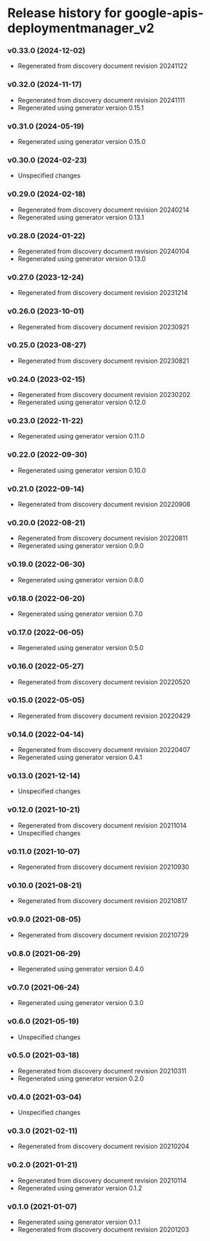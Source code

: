# Release history for google-apis-deploymentmanager_v2

### v0.33.0 (2024-12-02)

* Regenerated from discovery document revision 20241122

### v0.32.0 (2024-11-17)

* Regenerated from discovery document revision 20241111
* Regenerated using generator version 0.15.1

### v0.31.0 (2024-05-19)

* Regenerated using generator version 0.15.0

### v0.30.0 (2024-02-23)

* Unspecified changes

### v0.29.0 (2024-02-18)

* Regenerated from discovery document revision 20240214
* Regenerated using generator version 0.13.1

### v0.28.0 (2024-01-22)

* Regenerated from discovery document revision 20240104
* Regenerated using generator version 0.13.0

### v0.27.0 (2023-12-24)

* Regenerated from discovery document revision 20231214

### v0.26.0 (2023-10-01)

* Regenerated from discovery document revision 20230921

### v0.25.0 (2023-08-27)

* Regenerated from discovery document revision 20230821

### v0.24.0 (2023-02-15)

* Regenerated from discovery document revision 20230202
* Regenerated using generator version 0.12.0

### v0.23.0 (2022-11-22)

* Regenerated using generator version 0.11.0

### v0.22.0 (2022-09-30)

* Regenerated using generator version 0.10.0

### v0.21.0 (2022-09-14)

* Regenerated from discovery document revision 20220908

### v0.20.0 (2022-08-21)

* Regenerated from discovery document revision 20220811
* Regenerated using generator version 0.9.0

### v0.19.0 (2022-06-30)

* Regenerated using generator version 0.8.0

### v0.18.0 (2022-06-20)

* Regenerated using generator version 0.7.0

### v0.17.0 (2022-06-05)

* Regenerated using generator version 0.5.0

### v0.16.0 (2022-05-27)

* Regenerated from discovery document revision 20220520

### v0.15.0 (2022-05-05)

* Regenerated from discovery document revision 20220429

### v0.14.0 (2022-04-14)

* Regenerated from discovery document revision 20220407
* Regenerated using generator version 0.4.1

### v0.13.0 (2021-12-14)

* Unspecified changes

### v0.12.0 (2021-10-21)

* Regenerated from discovery document revision 20211014
* Unspecified changes

### v0.11.0 (2021-10-07)

* Regenerated from discovery document revision 20210930

### v0.10.0 (2021-08-21)

* Regenerated from discovery document revision 20210817

### v0.9.0 (2021-08-05)

* Regenerated from discovery document revision 20210729

### v0.8.0 (2021-06-29)

* Regenerated using generator version 0.4.0

### v0.7.0 (2021-06-24)

* Regenerated using generator version 0.3.0

### v0.6.0 (2021-05-19)

* Unspecified changes

### v0.5.0 (2021-03-18)

* Regenerated from discovery document revision 20210311
* Regenerated using generator version 0.2.0

### v0.4.0 (2021-03-04)

* Unspecified changes

### v0.3.0 (2021-02-11)

* Regenerated from discovery document revision 20210204

### v0.2.0 (2021-01-21)

* Regenerated from discovery document revision 20210114
* Regenerated using generator version 0.1.2

### v0.1.0 (2021-01-07)

* Regenerated using generator version 0.1.1
* Regenerated from discovery document revision 20201203

